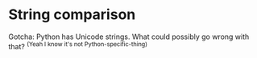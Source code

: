 # String comparison
Gotcha: Python has Unicode strings. What could possibly go wrong with that?
<sup>(Yeah I know it's not Python-specific-thing)</sup>